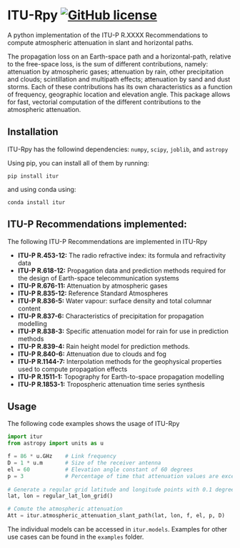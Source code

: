 # ITU-Rpy [![GitHub license](https://img.shields.io/badge/license-MIT-lightgrey.svg)](https://raw.githubusercontent.com/Carthage/Carthage/master/LICENSE.md)

A python implementation of the ITU-P R.XXXX Recommendations to compute atmospheric attenuation in slant and horizontal paths.

The propagation loss on an Earth-space path and a horizontal-path, relative to the free-space loss, is the sum of different contributions, namely:  attenuation by atmospheric gases; attenuation by rain, other precipitation and clouds; scintillation and multipath effects; attenuation by sand and dust storms. Each of these contributions has its own characteristics as a function of frequency, geographic location and elevation angle. This package allows for fast, vectorial computation of the different contributions to the atmospheric attenuation. 

## Installation
ITU-Rpy has the followind dependencies: `numpy`, `scipy`, `joblib`, and `astropy`

Using pip, you can install all of them by running:
```
pip install itur
```

and using conda using:
```
conda install itur
```

## ITU-P Recommendations implemented:
The following ITU-P Recommendations are implemented in ITU-Rpy
* **ITU-P R.453-12:** The radio refractive index: its formula and refractivity data
* **ITU-P R.618-12:** Propagation data and prediction methods required for the design of Earth-space telecommunication systems
* **ITU-P R.676-11:** Attenuation by atmospheric gases
* **ITU-P R.835-12:** Reference Standard Atmospheres
* **ITU-P R.836-5:** Water vapour: surface density and total columnar content
* **ITU-P R.837-6:** Characteristics of precipitation for propagation modelling
* **ITU-P R.838-3:** Specific attenuation model for rain for use in prediction methods
* **ITU-P R.839-4:** Rain height model for prediction methods.
* **ITU-P R.840-6:** Attenuation due to clouds and fog 
* **ITU-P R.1144-7:** Interpolation methods for the geophysical properties used to compute propagation effects 
* **ITU-P R.1511-1:** Topography for Earth-to-space propagation modelling
* **ITU-P R.1853-1:** Tropospheric attenuation time series synthesis

## Usage

The following code examples shows the usage of ITU-Rpy
```python
import itur
from astropy import units as u

f = 86 * u.GHz    # Link frequency
D = 1 * u.m       # Size of the receiver antenna
el = 60           # Elevation angle constant of 60 degrees
p = 3             # Percentage of time that attenuation values are exceeded.
	
# Generate a regular grid latitude and longitude points with 0.1 degrees resolution	
lat, lon = regular_lat_lon_grid() 

# Comute the atmospheric attenuation
Att = itur.atmospheric_attenuation_slant_path(lat, lon, f, el, p, D) 
```

The individual models can be accessed in `itur.models`.
Examples for other use cases can be found in the `examples` folder.